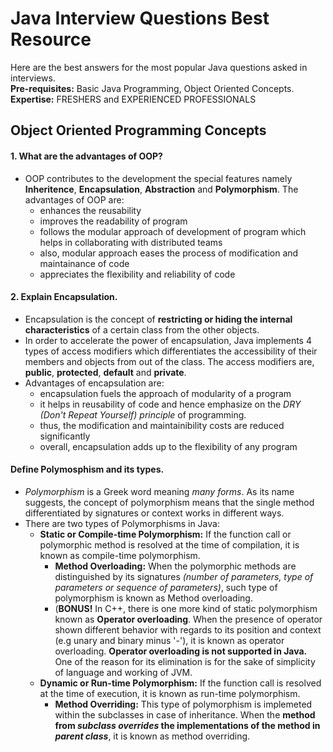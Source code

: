 # Java Interview Questions Best Resource  
Here are the best answers for the most popular Java questions asked in interviews.  
**Pre-requisites:** Basic Java Programming, Object Oriented Concepts.  
**Expertise:** FRESHERS and EXPERIENCED PROFESSIONALS  

## Object Oriented Programming Concepts  

#### 1. What are the advantages of OOP?
- OOP contributes to the development the special features namely **Inheritence**, **Encapsulation**, **Abstraction** and **Polymorphism**. The advantages of OOP are:  
  - enhances the reusability   
  - improves the readability of program  
  - follows the modular approach of development of program which helps in collaborating with distributed teams  
  - also, modular approach eases the process of modification and maintainance of code 
  - appreciates the flexibility and reliability of code
  
#### 2. Explain Encapsulation.  
- Encapsulation is the concept of **restricting or hiding the internal characteristics** of a certain class from the other objects.  
- In order to accelerate the power of encapsulation, Java implements 4 types of access modifiers which differentiates the accessibility of their members and objects from out of the class. The access modifiers are, **public**, **protected**, **default** and **private**.
- Advantages of encapsulation are:
  - encapsulation fuels the approach of modularity of a program
  - it helps in reusability of code and hence emphasize on the *DRY (Don't Repeat Yourself) principle* of programming.
  - thus, the modification and maintainibility costs are reduced significantly
  - overall, encapsulation adds up to the flexibility of any program

#### Define Polymosphism and its types.
- *Polymorphism* is a Greek word meaning *many forms*. As its name suggests, the concept of polymorphism means that the single method differentiated by signatures or context works in different ways.
- There are two types of Polymorphisms in Java:  
  - **Static or Compile-time Polymorphism:** If the function call or polymorphic method is resolved at the time of compilation, it is known as compile-time polymorphism.
    - **Method Overloading:** When the polymorphic methods are distinguished by its signatures *(number of parameters, type of parameters or sequence of parameters)*, such type of polymorphism is known as Method overloading.  
    - (**BONUS!** In C++, there is one more kind of static polymorphism known as **Operator overloading**. When the presence of operator shown different behavior with regards to its position and context (e.g unary and binary minus '-'), it is known as operator overloading. **Operator overloading is not supported in Java.** One of the reason for its elimination is for the sake of simplicity of language and working of JVM.    
  - **Dynamic or Run-time Polymorphism:** If the function call is resolved at the time of execution, it is known as run-time polymorphism.
    - **Method Overriding:** This type of polymorphism is implemeted within the subclasses in case of inheritance. When the **method from *subclass overrides* the implementations of the method in *parent class***, it is known as method overriding.
